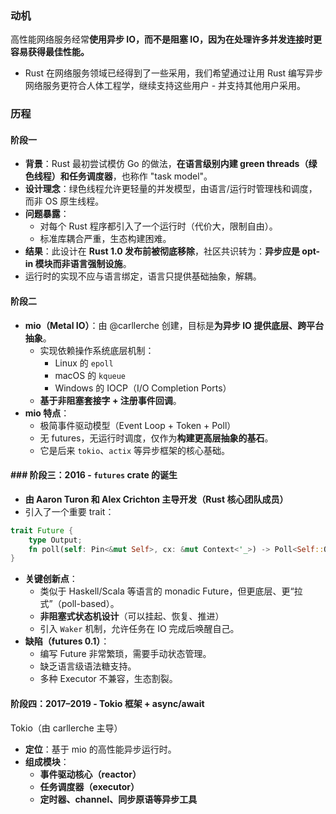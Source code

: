 ### 动机
高性能网络服务经常**使用异步 IO，而不是阻塞 IO，因为在处理许多并发连接时更容易获得最佳性能。**
- Rust 在网络服务领域已经得到了一些采用，我们希望通过让用 Rust 编写异步网络服务更符合人体工程学，继续支持这些用户 - 并支持其他用户采用。
### 历程
#### 阶段一
- **背景**：Rust 最初尝试模仿 Go 的做法，**在语言级别内建 green threads（绿色线程）和任务调度器**，也称作 "task model"。
- **设计理念**：绿色线程允许更轻量的并发模型，由语言/运行时管理栈和调度，而非 OS 原生线程。
- **问题暴露**：
    - 对每个 Rust 程序都引入了一个运行时（代价大，限制自由）。
    - 标准库耦合严重，生态构建困难。 
- **结果**：此设计在 **Rust 1.0 发布前被彻底移除**，社区共识转为：**异步应是 opt-in 模块而非语言强制设施**。
- 运行时的实现不应与语言绑定，语言只提供基础抽象，解耦。
#### 阶段二
- **mio（Metal IO）**：由 @carllerche 创建，目标是**为异步 IO 提供底层、跨平台抽象**。
    - 实现依赖操作系统底层机制：
        - Linux 的 `epoll`
        - macOS 的 `kqueue`
        - Windows 的 IOCP（I/O Completion Ports）
    - **基于非阻塞套接字 + 注册事件回调**。
- **mio 特点**：
    - 极简事件驱动模型（Event Loop + Token + Poll）
    - 无 futures，无运行时调度，仅作为**构建更高层抽象的基石**。
    - 它是后来 `tokio`、`actix` 等异步框架的核心基础。
#### ### 阶段三：2016 - **`futures` crate 的诞生**

- **由 Aaron Turon 和 Alex Crichton 主导开发（Rust 核心团队成员）**
- 引入了一个重要 trait：
```rust
trait Future {
    type Output;
    fn poll(self: Pin<&mut Self>, cx: &mut Context<'_>) -> Poll<Self::Output>;
}
```
- **关键创新点**：
    - 类似于 Haskell/Scala 等语言的 monadic Future，但更底层、更“拉式”（poll-based）。
    - **非阻塞式状态机设计**（可以挂起、恢复、推进）
    - 引入 `Waker` 机制，允许任务在 IO 完成后唤醒自己。
- **缺陷（futures 0.1）**：
    - 编写 Future 非常繁琐，需要手动状态管理。
    - 缺乏语言级语法糖支持。
    - 多种 Executor 不兼容，生态割裂。
#### 阶段四：2017–2019 - **Tokio 框架 + async/await**
Tokio（由 carllerche 主导）
- **定位**：基于 mio 的高性能异步运行时。
- **组成模块**：
    - **事件驱动核心（reactor）**
    - **任务调度器（executor）**
    - **定时器、channel、同步原语等异步工具**   